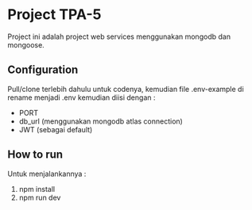 # Project TPA-5

Project ini adalah project web services menggunakan mongodb dan mongoose.

## Configuration

Pull/clone terlebih dahulu untuk codenya, kemudian file .env-example di rename menjadi .env kemudian diisi dengan :
- PORT
- db_url (menggunakan mongodb atlas connection)
- JWT (sebagai default)

## How to run

Untuk menjalankannya :
1. npm install
2. npm run dev